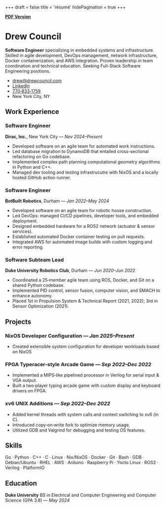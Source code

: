 +++
draft = false
title = 'résumé'
hidePagination = true
+++

[**PDF Version**](resume.pdf)

# Drew Council

**Software Engineer** specializing in embedded systems and infrastructure. Skilled in agile development, DevOps management, network infrastructure, Docker containerization, and AWS integration. Proven leadership in team coordination and technical education. Seeking Full-Stack Software Engineering positions.

- [drew@drewcouncil.com](mailto:drew@drewcouncil.com)
- [LinkedIn](https://www.linkedin.com/in/drew-council/)
- [770‑833‑1759](tel:+17708331759)
- New York City, NY

## Work Experience

### Software Engineer

**Dirac, Inc.**, New York City — _Nov 2024–Present_

- Developed software on an agile team for automated work instructions.
- Led database migration to DynamoDB that entailed cross-sectional refactoring on Go codebase.
- Implemented complex path planning computational geometry algorithms in Python and C++.
- Managed dev tooling and testing infrastrucutre with NixOS and a locally hosted GitHub action runner.

### Software Engineer

**BotBuilt Robotics**, Durham — _Jan 2022–May 2024_

- Developed software on an agile team for robotic house construction.
- Led DevOps: managed CI/CD pipelines, developer tools, and embedded deployment.
- Designed embedded hardware for a ROS2 network (actuator & sensor services).
- Established automated Docker container testing on pull requests.
- Integrated AWS for automated image builds with custom logging and error reporting.

### Software Subteam Lead

**Duke University Robotics Club**, Durham — _Jun 2020–Jun 2022_

- Coordinated a 25‑member agile team using ROS, Docker, and Git on a shared Python codebase.
- Implemented PID control, sensor fusion, computer vision, and SMACH to enhance autonomy.
- Placed 1st in Propulsion System & Technical Report (2021, 2022); 3rd in Sensor Optimization (2021).

## Projects

### NixOS Developer Configuration — _Jan 2025–Present_

- Created extensible system configuration for developer workloads based on NixOS

### FPGA Typeracer‑style Arcade Game — _Sep 2022–Dec 2022_

- Implemented a MIPS‑like pipelined processor in Verilog for serial input & VGA output.
- Built a two‑player typing arcade game with custom display and keyboard drivers on FPGA.

### xv6 UNIX Additions — _Sep 2022–Dec 2022_

- Added kernel threads with system calls and context switching to xv6 (in C).
- Introduced copy‑on‑write fork to optimize memory usage.
- Utilized GDB and Valgrind for debugging and testing OS features.

## Skills

Go · Python · C++ · C · Linux · Nix/NixOS · Docker · Git · Bash · GDB · Debian/Ubuntu · RHEL · AWS · Arduino · Raspberry Pi · Yocto Linux · ROS2 · Verilog · PlatformIO

## Education

**Duke University**
BS in Electrical and Computer Engineering and Computer Science (GPA 3.8) — _May 2024_
